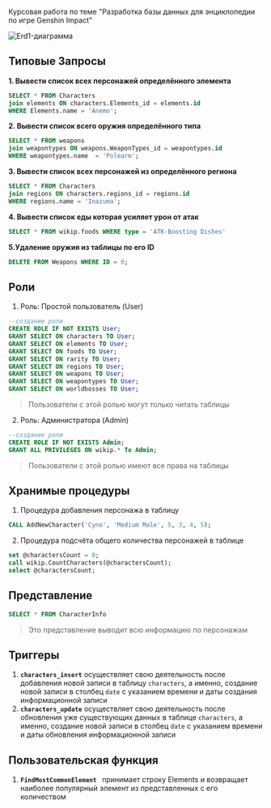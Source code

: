 
Курсовая работа по теме "Разработка базы данных для энциклопедии по игре Genshin Impact"

![Erd1-диаграмма](https://github.com/321Astari123/Course_work/assets/68735994/df3e5aed-417d-4fe9-b636-ec4a904959d4)


## Типовые Запросы
**1. Вывести список всех персонажей определённого элемента**
```sql
SELECT * FROM Characters
join elements ON characters.Elements_id = elements.id
WHERE Elements.name = 'Anemo';
```

**2. Вывести список всего оружия определённого типа**
```sql
SELECT * FROM weapons
join weapontypes ON weapons.WeaponTypes_id = weapontypes.id
WHERE weapontypes.name  = 'Polearm';

```

**3. Вывести список всех персонажей из определённого региона**
```sql
SELECT * FROM Characters
join regions ON characters.regions_id = regions.id
WHERE regions.name = 'Inazuma';
```
**4. Вывести список еды которая усиляет урон от атак**
```sql
SELECT * FROM wikip.foods WHERE type = 'ATK-Boosting Dishes'
```
**5.Удаление оружия из таблицы по его ID**
```sql
DELETE FROM Weapons WHERE ID = 8;
```

## Роли
1. Роль: Простой пользователь (User)
``` sql
--создание роли
CREATE ROLE IF NOT EXISTS User;
GRANT SELECT ON characters TO User;
GRANT SELECT ON elements TO User;
GRANT SELECT ON foods TO User;
GRANT SELECT ON rarity TO User;
GRANT SELECT ON regions TO User;
GRANT SELECT ON weapons TO User;
GRANT SELECT ON weapontypes TO User;
GRANT SELECT ON worldbosses TO User;
```
> Пользователи с этой ролью могут только читать таблицы

2. Роль: Администратора (Admin)
 ```sql
 --создание роли
CREATE ROLE IF NOT EXISTS Admin;
GRANT ALL PRIVILEGES ON wikip.* To Admin;
```
> Пользователи с этой ролью имеют все права на таблицы

## Хранимые процедуры
1. Процедура добавления персонажа в таблицу
``` sql
CALL AddNewCharacter('Cyno', 'Medium Male', 5, 3, 4, 5);
```
2. Процедура подсчёта общего количества персонажей в таблице
```sql
set @charactersCount = 0;
call wikip.CountCharacters(@charactersCount);
select @charactersCount;
```

## Представление
```sql
SELECT * FROM CharacterInfo
```
> Это представление выводит всю информацию по персонажам

## Триггеры
1. **`characters_insert`** осуществляет свою деятельность после добавления новой записи в таблицу `characters`, а именно, создание новой записи в столбец `date` с указанием времени и даты создания информационной записи
2. **`characters_update`** осуществляет свою деятельность после обновления уже существующих данных в таблице `characters`, а именно, создание новой записи в столбец `date` с указанием времени и даты обновления информационной записи
## Пользовательская функция 
1. **`FindMostCommonElement `** принимает строку Elements и возвращает наиболее популярный элемент из представленных с его количеством
